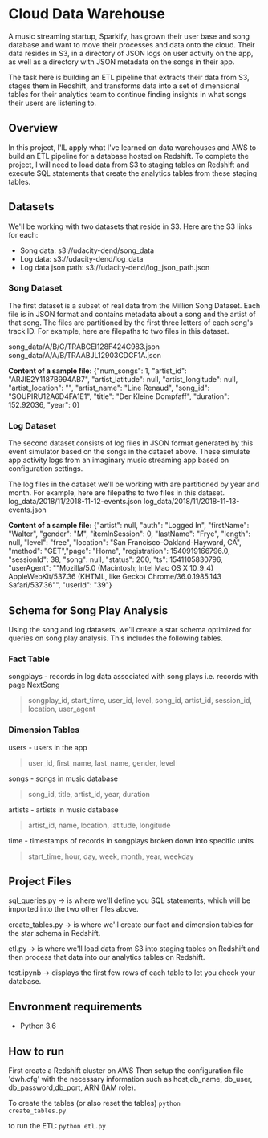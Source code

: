 # Cloud Data Warehouse

A music streaming startup, Sparkify, has grown their user base and song database and want to move their processes and data onto the cloud. Their data resides in S3, in a directory of JSON logs on user activity on the app, as well as a directory with JSON metadata on the songs in their app.

The task here is building an ETL pipeline that extracts their data from S3, stages them in Redshift, and transforms data into a set of dimensional tables for their analytics team to continue finding insights in what songs their users are listening to.

## Overview
In this project, I'lL apply what I've learned on data warehouses and AWS to build an ETL pipeline for a database hosted on Redshift. To complete the project, I will need to load data from S3 to staging tables on Redshift and execute SQL statements that create the analytics tables from these staging tables.

## Datasets
We'll be working with two datasets that reside in S3. Here are the S3 links for each:
<ul>
<li>Song data: s3://udacity-dend/song_data</li>
<li>Log data: s3://udacity-dend/log_data</li>
<li>Log data json path: s3://udacity-dend/log_json_path.json</li>
</ul>


### Song Dataset
The first dataset is a subset of real data from the Million Song Dataset. Each file is in JSON format and contains metadata about a song and the artist of that song. The files are partitioned by the first three letters of each song's track ID. For example, here are filepaths to two files in this dataset.

song_data/A/B/C/TRABCEI128F424C983.json
song_data/A/A/B/TRAABJL12903CDCF1A.json

**Content of a sample file:**
{"num_songs": 1, "artist_id": "ARJIE2Y1187B994AB7", "artist_latitude": null, "artist_longitude": null, "artist_location": "", "artist_name": "Line Renaud", "song_id": "SOUPIRU12A6D4FA1E1", "title": "Der Kleine Dompfaff", "duration": 152.92036, "year": 0}

### Log Dataset
The second dataset consists of log files in JSON format generated by this event simulator based on the songs in the dataset above. These simulate app activity logs from an imaginary music streaming app based on configuration settings.

The log files in the dataset we'll be working with are partitioned by year and month. For example, here are filepaths to two files in this dataset.
log_data/2018/11/2018-11-12-events.json
log_data/2018/11/2018-11-13-events.json

**Content of a sample file:**
{"artist": null, "auth": "Logged In", "firstName": "Walter", "gender": "M", "itemInSession": 0, "lastName": "Frye", "length": null, "level": "free", "location": "San Francisco-Oakland-Hayward, CA", "method": "GET","page": "Home", "registration": 1540919166796.0, "sessionId": 38, "song": null, "status": 200, "ts": 1541105830796, "userAgent": "\"Mozilla\/5.0 (Macintosh; Intel Mac OS X 10_9_4) AppleWebKit\/537.36 (KHTML, like Gecko) Chrome\/36.0.1985.143 Safari\/537.36\"", "userId": "39"}

## Schema for Song Play Analysis
Using the song and log datasets, we'll create a star schema optimized for queries on song play analysis. This includes the following tables.

### Fact Table
songplays - records in log data associated with song plays i.e. records with page NextSong
> songplay_id, start_time, user_id, level, song_id, artist_id, session_id, location, user_agent


### Dimension Tables
users - users in the app
> user_id, first_name, last_name, gender, level

songs - songs in music database
> song_id, title, artist_id, year, duration

artists - artists in music database
> artist_id, name, location, latitude, longitude

time - timestamps of records in songplays broken down into specific units
> start_time, hour, day, week, month, year, weekday

## Project Files
sql_queries.py -> is where we'll define you SQL statements, which will be imported into the two other files above.

create_tables.py -> is where we'll create our fact and dimension tables for the star schema in Redshift.

etl.py -> is where we'll load data from S3 into staging tables on Redshift and then process that data into our analytics tables on Redshift.

test.ipynb -> displays the first few rows of each table to let you check your database.

## Envronment requirements
<ul>
<li>Python 3.6</li>
</ul>

## How to run
First create a Redshift cluster on AWS
Then setup the configuration file  'dwh.cfg' with the necessary information such as host,db_name, db_user, db_password,db_port, ARN (IAM role).

To create the tables (or also reset the tables)
<code>python create_tables.py</code>

to run the ETL:
<code>python etl.py</code> 